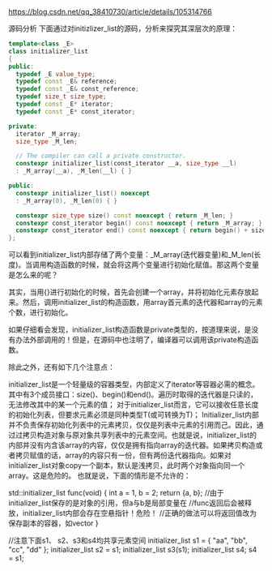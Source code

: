 https://blog.csdn.net/qq_38410730/article/details/105314766


源码分析
下面通过对initizlizer_list的源码，分析来探究其深层次的原理：

```cpp
template<class _E>
class initializer_list
{
public:
  typedef _E value_type;
  typedef const _E& reference;
  typedef const _E& const_reference;
  typedef size_t size_type;
  typedef const _E* iterator;
  typedef const _E* const_iterator;

private:
  iterator _M_array;
  size_type _M_len;

  // The compiler can call a private constructor.
  constexpr initializer_list(const_iterator __a, size_type __l)
  : _M_array(__a), _M_len(__l) { }

public:
  constexpr initializer_list() noexcept
  : _M_array(0), _M_len(0) { }

  constexpr size_type size() const noexcept { return _M_len; }
  constexpr const_iterator begin() const noexcept { return _M_array; }
  constexpr const_iterator end() const noexcept { return begin() + size(); }
};
```

可以看到initializer_list内部存储了两个变量：_M_array(迭代器变量)和_M_len(长度)。当调用构造函数的时候，就会将这两个变量进行初始化赋值。那这两个变量是怎么来的呢？

其实，当用{}进行初始化的时候，首先会创建一个array，并将初始化元素存放起来。然后，调用initializer_list的构造函数，用array首元素的迭代器和array的元素个数，进行初始化。

如果仔细看会发现，initializer_list构造函数是private类型的，按道理来说，是没有办法外部调用的！但是，在源码中也注明了，编译器可以调用该private构造函数。

除此之外，还有如下几个注意点：

initializer_list是一个轻量级的容器类型，内部定义了iterator等容器必需的概念。其中有3个成员接口：size()、begin()和end()。遍历时取得的迭代器是只读的，无法修改其中的某一个元素的值；
对于initializer_list而言，它可以接收任意长度的初始化列表，但要求元素必须是同种类型T(或可转换为T)；
Initializer_list内部并不负责保存初始化列表中的元素拷贝，仅仅是列表中元素的引用而己。因此，通过过拷贝构造对象与原对象共享列表中的元素空间。也就是说，initializer_list的内部并没有内含该array的内容，仅仅是拥有指向array的迭代器。如果拷贝构造或者拷贝赋值的话，array的内容只有一份，但有两份迭代器指向。如果对initializer_list对象copy一个副本，默认是浅拷贝，此时两个对象指向同一个array。这是危险的。
也就是说，下面的情形是不允许的：

std::initializer_list<int> func(void)
{
  int a = 1, b = 2;
  return {a, b};      //由于initializer_list保存的是对象的引用，但a与b是局部变量在
                      //func返回后会被释放，initializer_list内部会存在空悬指针！危险！
                      //正确的做法可以将返回值改为保存副本的容器，如vector<int>
}

//注意下面s1、 s2、s3和s4均共享元素空间
initializer_list<string> s1 = { "aa", "bb", "cc", "dd" };
initializer_list<string> s2 = s1;
initializer_list<string> s3(s1);
initializer_list<string> s4;
s4 = s1;